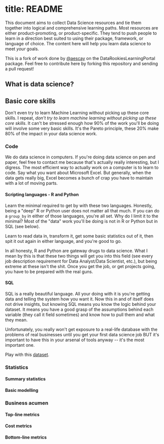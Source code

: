 # title: README

This document aims to collect Data Science resources and tie them together into logical and comprehensive learning paths. Most resources are either product-promoting, or product-specific. They tend to push people to learn in a direction best suited to using their package, framework, or language of choice. The content here will help you learn data science to meet *your* goals. 

This is a fork of work done by [@aescay](https://github.com/aescay) on the DataRookiesLearningPortal package. Feel free to contribute here by forking this repository and sending a pull request! 

## What is data science?

<!-- Insert high-level description of data science here-->

## Basic core skills

Don't even try to learn Machine Learning without picking up these core skills. I repeat, *don't try to learn machine learning without picking up these core skills*. It can't be stressed enough how 90% of the work you'll be doing will involve some very basic skills. It's the Pareto principle, these 20% make 80% of the impact in your data science work. 

### Code

We do data science in computers. If you're doing data science on pen and paper, feel free to contact me because that's actually really interesting, but I digress. The most efficient way to actually work on a computer is to learn to code. Say what you want about Microsoft Excel. But generally, when the data gets really big, Excel becomes a bunch of crap you have to maintain with a lot of moving parts. 

#### Scripting languages - R and Python

Learn the minimal required to get by with these two languages. Honestly, being a "deep" R or Python user does not matter all that much. If you can do a `group_by` in either of those languages, you're all set. Why do I limit it to the minimal? Most of the "data" work you'll be doing is not in R or Python but in SQL (see below). 

Learn to read data in, transform it, get some basic statistics out of it, then spit it out again in either language, and you're good to go. 

<!-- Material to recommend -->

In all honesty, R and Python are gateway drugs to data science. What I mean by this is that these two things will get you into this field (see every job description requirement for Data Analyst/Data Scientist, etc.), but being extreme at these isn't the shit. Once you get the job, or get projects going, you have to be prepared with the real guns.

#### SQL

SQL is a really beautiful language. All your doing with it is you're getting data and telling the system how you want it. Now this in and of itself does not drive insights, but knowing SQL means you know the logic behind your dataset. It means you have a good grasp of the assumptions behind each variable (they call it field sometimes) and know how to pull them and what they mean.

Unfortunately, you really won't get exposure to a real-life database with the problems of real businesses until you get your first data science job BUT it's important to have this in your arsenal of tools anyway -- it's the most important one. 

<!-- Material to recommend -->

Play with this [dataset](https://colinfay.me/clients-db/).

### Statistics

#### Summary statistics

#### Basic modelling

### Business acumen

#### Top-line metrics

#### Cost metrics

#### Bottom-line metrics
